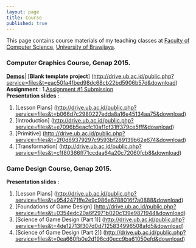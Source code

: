 ```yaml
---
layout: page
title: Course
published: true
---
```


This page contains course materials of my teaching classes at [Faculty of Computer Science](http://ptiik.ub.ac.id), [University of Brawijaya](http://www.ub.ac.id).

### Computer Graphics Course, Genap 2015.  
[**Demos**](https://github.com/eriqadams/computer-graphics)|
[**Blank template project**] (http://drive.ub.ac.id/public.php?service=files&t=eac50fa4fbed98dc68cb22bd5906b57d&download)  
**Assignment** :
1.[Assignment #1 Submission](http://goo.gl/VgtG7q)  
**Presentation slides** :  
1. [Lesson Plans] (http://drive.ub.ac.id/public.php?service=files&t=b066d7c2980227edda8a16e45134aa75&download)  
2. [Introduction] (http://drive.ub.ac.id/public.php?service=files&t=e7096b5eacfc10af1cf31ff379ce5fff&download)  
3. [Primitive] (http://drive.ub.ac.id/public.php?service=files&t=2f0d89379297c9593bf289139b62e674&download)  
4. [Transformation] (http://drive.ub.ac.id/public.php?service=files&t=c1f80366ff71ccdaa64a20c72060fcb8&download)  

### Game Design Course, Genap 2015.  
**Presentation slides** :  
1. [Lesson Plans] (http://drive.ub.ac.id/public.php?service=files&t=9542471ffe2e9c986e6788016f7a0888&download)  
2. [Foundations of Game Design] (http://drive.ub.ac.id/public.php?service=files&t=0354edc20a6f2971b020c139e9871944&download)  
3. [Science of Game Design (Part 1)] (http://drive.ub.ac.id/public.php?service=files&t=4de12713f307d0d7125834996508afd5&download)  
4. [Science of Game Design (Part 2)] (http://drive.ub.ac.id/public.php?service=files&t=0ea660fb0e2d196cd0ecc9ba61050efd&download)  
